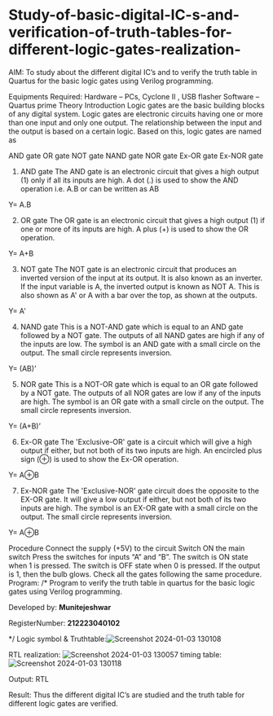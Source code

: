 # Study-of-basic-digital-IC-s-and-verification-of-truth-tables-for-different-logic-gates-realization-
 AIM:
To study about the different digital IC’s and to verify the truth table in Quartus for the basic logic gates using Verilog programming.

Equipments Required:
Hardware – PCs, Cyclone II , USB flasher
Software – Quartus prime
Theory
Introduction
Logic gates are the basic building blocks of any digital system. Logic gates are electronic circuits having one or more than one input and only one output. The relationship between the input and the output is based on a certain logic. Based on this, logic gates are named as

AND gate
OR gate
NOT gate
NAND gate
NOR gate
Ex-OR gate
Ex-NOR gate
1) AND gate
The AND gate is an electronic circuit that gives a high output (1) only if all its inputs are high. A dot (.) is used to show the AND operation i.e. A.B or can be written as AB

Y= A.B

2) OR gate
The OR gate is an electronic circuit that gives a high output (1) if one or more of its inputs are high. A plus (+) is used to show the OR operation.

Y= A+B

3) NOT gate
The NOT gate is an electronic circuit that produces an inverted version of the input at its output. It is also known as an inverter. If the input variable is A, the inverted output is known as NOT A. This is also shown as A' or A with a bar over the top, as shown at the outputs.

Y= A'

4) NAND gate
This is a NOT-AND gate which is equal to an AND gate followed by a NOT gate. The outputs of all NAND gates are high if any of the inputs are low. The symbol is an AND gate with a small circle on the output. The small circle represents inversion.

Y= (AB)’

5) NOR gate
This is a NOT-OR gate which is equal to an OR gate followed by a NOT gate. The outputs of all NOR gates are low if any of the inputs are high. The symbol is an OR gate with a small circle on the output. The small circle represents inversion.

Y= (A+B)’

6) Ex-OR gate
The 'Exclusive-OR' gate is a circuit which will give a high output if either, but not both of its two inputs are high. An encircled plus sign (⊕) is used to show the Ex-OR operation.

Y= A⊕B

7) Ex-NOR gate
The 'Exclusive-NOR' gate circuit does the opposite to the EX-OR gate. It will give a low output if either, but not both of its two inputs are high. The symbol is an EX-OR gate with a small circle on the output. The small circle represents inversion.

Y= A⊕B

Procedure
Connect the supply (+5V) to the circuit
Switch ON the main switch
Press the switches for inputs “A” and “B”. The switch is ON state when 1 is pressed. The switch is OFF state when 0 is pressed.
If the output is 1, then the bulb glows.
Check all the gates following the same procedure.
Program:
/*
Program to verify the truth table in quartus for the basic logic gates using Verilog programming.

Developed by: **Munitejeshwar**

RegisterNumber: **212223040102**

*/
Logic symbol & Truthtable:![Screenshot 2024-01-03 130108](https://github.com/munitejeshwar/Study-of-basic-digital-IC-s-and-verification-of-truth-tables-for-different-logic-gates-realization-/assets/153519855/dfb6f6a1-048d-4bdd-a294-9e7b2a64c838)

RTL realization:
![Screenshot 2024-01-03 130057](https://github.com/munitejeshwar/Study-of-basic-digital-IC-s-and-verification-of-truth-tables-for-different-logic-gates-realization-/assets/153519855/9b528bc9-2ebf-4180-b06e-92470cd85101)
timing table:
![Screenshot 2024-01-03 130118](https://github.com/munitejeshwar/Study-of-basic-digital-IC-s-and-verification-of-truth-tables-for-different-logic-gates-realization-/assets/153519855/55cdfd7c-7fa3-4299-93f6-5cd77467e511)

Output:
RTL


Result:
Thus the different digital IC’s are studied and the truth table for different logic gates are verified.

